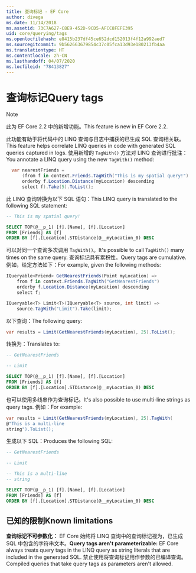 ```yaml
---
title: 查询标记 - EF Core
author: divega
ms.date: 11/14/2018
ms.assetid: 73C7A627-C8E9-452D-9CD5-AFCC8FEFE395
uid: core/querying/tags
ms.openlocfilehash: e8415b237df45ce652dcd152013f4f12a992aed7
ms.sourcegitcommit: 9b562663679854c37c05fca13d93e180213fb4aa
ms.translationtype: HT
ms.contentlocale: zh-CN
ms.lasthandoff: 04/07/2020
ms.locfileid: "78413827"
---
```

# <a name="query-tags"></a><span data-ttu-id="aa084-102">查询标记</span><span class="sxs-lookup"><span data-stu-id="aa084-102">Query tags</span></span>

> [!NOTE]
> <span data-ttu-id="aa084-103">此为 EF Core 2.2 中的新增功能。</span><span class="sxs-lookup"><span data-stu-id="aa084-103">This feature is new in EF Core 2.2.</span></span>

<span data-ttu-id="aa084-104">此功能有助于将代码中的 LINQ 查询与日志中捕获的已生成 SQL 查询相关联。</span><span class="sxs-lookup"><span data-stu-id="aa084-104">This feature helps correlate LINQ queries in code with generated SQL queries captured in logs.</span></span>
<span data-ttu-id="aa084-105">使用新增的 `TagWith()` 方法对 LINQ 查询进行批注：</span><span class="sxs-lookup"><span data-stu-id="aa084-105">You annotate a LINQ query using the new `TagWith()` method:</span></span>

``` csharp
  var nearestFriends =
      (from f in context.Friends.TagWith("This is my spatial query!")
      orderby f.Location.Distance(myLocation) descending
      select f).Take(5).ToList();
```

<span data-ttu-id="aa084-106">此 LINQ 查询转换为以下 SQL 语句：</span><span class="sxs-lookup"><span data-stu-id="aa084-106">This LINQ query is translated to the following SQL statement:</span></span>

``` sql
-- This is my spatial query!

SELECT TOP(@__p_1) [f].[Name], [f].[Location]
FROM [Friends] AS [f]
ORDER BY [f].[Location].STDistance(@__myLocation_0) DESC
```

<span data-ttu-id="aa084-107">可以对同一个查询多次调用 `TagWith()`。</span><span class="sxs-lookup"><span data-stu-id="aa084-107">It's possible to call `TagWith()` many times on the same query.</span></span>
<span data-ttu-id="aa084-108">查询标记具有累积性。</span><span class="sxs-lookup"><span data-stu-id="aa084-108">Query tags are cumulative.</span></span>
<span data-ttu-id="aa084-109">例如，给定方法如下：</span><span class="sxs-lookup"><span data-stu-id="aa084-109">For example, given the following methods:</span></span>

``` csharp
IQueryable<Friend> GetNearestFriends(Point myLocation) =>
    from f in context.Friends.TagWith("GetNearestFriends")
    orderby f.Location.Distance(myLocation) descending
    select f;

IQueryable<T> Limit<T>(IQueryable<T> source, int limit) =>
    source.TagWith("Limit").Take(limit);
```

<span data-ttu-id="aa084-110">以下查询：</span><span class="sxs-lookup"><span data-stu-id="aa084-110">The following query:</span></span>

``` csharp
var results = Limit(GetNearestFriends(myLocation), 25).ToList();
```

<span data-ttu-id="aa084-111">转换为：</span><span class="sxs-lookup"><span data-stu-id="aa084-111">Translates to:</span></span>

``` sql
-- GetNearestFriends

-- Limit

SELECT TOP(@__p_1) [f].[Name], [f].[Location]
FROM [Friends] AS [f]
ORDER BY [f].[Location].STDistance(@__myLocation_0) DESC
```

<span data-ttu-id="aa084-112">也可以使用多线串作为查询标记。</span><span class="sxs-lookup"><span data-stu-id="aa084-112">It's also possible to use multi-line strings as query tags.</span></span>
<span data-ttu-id="aa084-113">例如：</span><span class="sxs-lookup"><span data-stu-id="aa084-113">For example:</span></span>

``` csharp
var results = Limit(GetNearestFriends(myLocation), 25).TagWith(
@"This is a multi-line
string").ToList();
```

<span data-ttu-id="aa084-114">生成以下 SQL：</span><span class="sxs-lookup"><span data-stu-id="aa084-114">Produces the following SQL:</span></span>

``` sql
-- GetNearestFriends

-- Limit

-- This is a multi-line
-- string

SELECT TOP(@__p_1) [f].[Name], [f].[Location]
FROM [Friends] AS [f]
ORDER BY [f].[Location].STDistance(@__myLocation_0) DESC
```

## <a name="known-limitations"></a><span data-ttu-id="aa084-115">已知的限制</span><span class="sxs-lookup"><span data-stu-id="aa084-115">Known limitations</span></span>

<span data-ttu-id="aa084-116">**查询标记不可参数化：** EF Core 始终将 LINQ 查询中的查询标记视为，已生成 SQL 中包含的字符串文本。</span><span class="sxs-lookup"><span data-stu-id="aa084-116">**Query tags aren't parameterizable:** EF Core always treats query tags in the LINQ query as string literals that are included in the generated SQL.</span></span>
<span data-ttu-id="aa084-117">禁止使用将查询标记用作参数的已编译查询。</span><span class="sxs-lookup"><span data-stu-id="aa084-117">Compiled queries that take query tags as parameters aren't allowed.</span></span>
